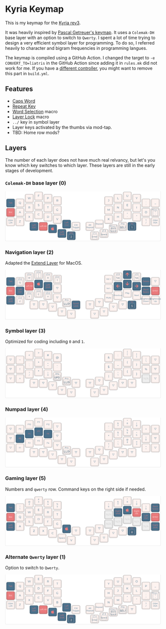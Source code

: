 # Kyria Keymap

This is my keymap for the [Kyria rev3](https://github.com/splitkb/kyria). 

It was heavily inspired by [Pascal Getreuer's keymap](https://github.com/getreuer/qmk-keymap). It uses a `Colemak-DH` base layer with an option to switch to `Qwerty`. I spent a lot of time trying to design a very efficient symbol layer for programming. To do so, I referred heavily to character and bigram frequencies in programming langues.

The keymap is compiled using a GitHub Action. I changed the target to `-e CONVERT_TO=liatris` in the GitHub Action since adding it in `rules.mk` did not work for me. If you have a [different controller](https://docs.qmk.fm/#/feature_converters?id=converters), you might want to remove this part in `build.yml`. 

## Features

- [Caps Word](https://docs.qmk.fm/#/feature_caps_word)
- [Repeat Key](https://docs.qmk.fm/#/feature_repeat_key)
- [Word Selection](https://getreuer.info/posts/keyboards/select-word/index.html) macro
- [Layer Lock](https://getreuer.info/posts/keyboards/layer-lock/index.html) macro
- `../` key in symbol layer
- Layer keys activated by the thumbs via mod-tap.
- TBD: Home row mods?

## Layers

The number of each layer does not have much real relvancy, but let's you know which key switches to which layer. These layers are still in the early stages of development.

### `Colemak-DH` base layer (0)

![colemak-base-layer](docs/colemak-dh-base-layer.png)

### Navigation layer (2) 

Adapted the [Extend Layer](https://dreymar.colemak.org/layers-extend.html) for MacOS.

![navigation layer](docs/navigation-layer.png)

### Symbol layer (3)

Optimized for coding including `0` and `1`.

![symbol layer](docs/symbol-layer.png)

### Numpad layer (4)

![numpad layer](docs/numpad-layer.png)

### Gaming layer (5)

Numbers and `qwerty` row. Command keys on the right side if needed.

![gaming layer](docs/gaming-layer.png)

### Alternate `Qwerty` layer (1)

Option to switch to `Qwerty`.

![qwerty base layer](docs/qwerty-layer.png)

